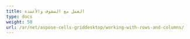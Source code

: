 ```yaml
---
title: العمل مع الصفوف والأعمدة
type: docs
weight: 50
url: /ar/net/aspose-cells-griddesktop/working-with-rows-and-columns/
---
```



